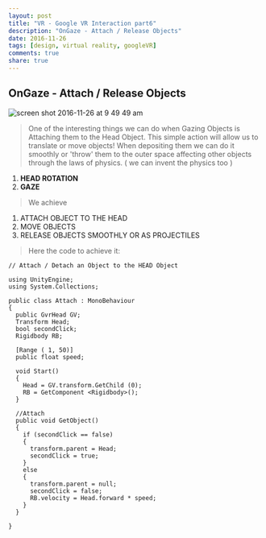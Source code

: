 ```yaml
---
layout: post
title: "VR - Google VR Interaction part6"
description: "OnGaze - Attach / Release Objects"
date: 2016-11-26
tags: [design, virtual reality, googleVR]
comments: true
share: true
---
```


## OnGaze - Attach / Release Objects

![screen shot 2016-11-26 at 9 49 49 am](https://cloud.githubusercontent.com/assets/17754060/20641842/3a7ee854-b3d7-11e6-84eb-c162c507b70f.png)

> One of the interesting things we can do when Gazing Objects is Attaching them to the Head Object. This simple action 
will allow us to translate or move objects! When depositing them we can do it smoothly or 'throw' them to the outer space affecting other objects through the laws of physics. ( we can invent the physics too )

1. **HEAD ROTATION**
2. **GAZE**

> We achieve

1. ATTACH OBJECT TO THE HEAD
2. MOVE OBJECTS
5. RELEASE OBJECTS SMOOTHLY OR AS PROJECTILES

> Here the code to achieve it:

    // Attach / Detach an Object to the HEAD Object 

    using UnityEngine;
    using System.Collections;

    public class Attach : MonoBehaviour
    {
      public GvrHead GV;
      Transform Head; 
      bool secondClick;
      Rigidbody RB;

      [Range ( 1, 50)]
      public float speed;

      void Start()
      {
        Head = GV.transform.GetChild (0);
        RB = GetComponent <Rigidbody>();
      }

      //Attach
      public void GetObject()
      {
        if (secondClick == false) 
        {
          transform.parent = Head;
          secondClick = true;
        }
        else 
        {
          transform.parent = null;
          secondClick = false;
          RB.velocity = Head.forward * speed;
        }
      }

    }


